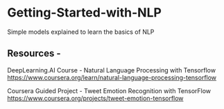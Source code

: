 # Getting-Started-with-NLP

Simple models explained to learn the basics of NLP

## Resources -  
DeepLearning.AI Course - Natural Language Processing with Tensorflow  
https://www.coursera.org/learn/natural-language-processing-tensorflow  

Coursera Guided Project - Tweet Emotion Recognition with TensorFlow  
https://www.coursera.org/projects/tweet-emotion-tensorflow
